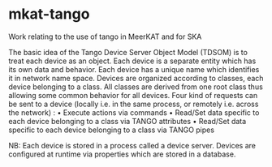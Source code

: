 # mkat-tango

Work relating to the use of tango in MeerKAT and for SKA

The basic idea of the Tango Device Server Object Model (TDSOM) is to treat each device as an object. 
Each device is a separate entity which has its own data and behavior. Each device has a unique name 
which identifies it in network name space. Devices are organized according to classes, each device 
belonging to a class. All classes are derived from one root class thus allowing some common behavior 
for all devices. Four kind of requests can be sent to a device (locally i.e. in the same process, or 
remotely i.e. across the network) :
• Execute actions via commands
• Read/Set data specific to each device belonging to a class via TANGO attributes
• Read/Set data specific to each device belonging to a class via TANGO pipes

NB: Each device is stored in a process called a device server. Devices are configured at runtime via properties
which are stored in a database.
